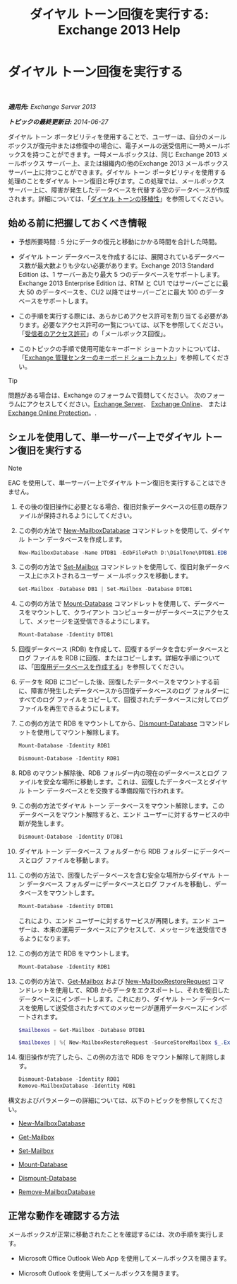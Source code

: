 ﻿---
title: 'ダイヤル トーン回復を実行する: Exchange 2013 Help'
TOCTitle: ダイヤル トーン回復を実行する
ms:assetid: 158817fa-4b17-4fa9-8341-a86609e6a388
ms:mtpsurl: https://technet.microsoft.com/ja-jp/library/Dd979810(v=EXCHG.150)
ms:contentKeyID: 51407504
ms.date: 05/23/2018
mtps_version: v=EXCHG.150
ms.translationtype: MT
---

# ダイヤル トーン回復を実行する

 

_**適用先:** Exchange Server 2013_

_**トピックの最終更新日:** 2014-06-27_

ダイヤル トーン ポータビリティを使用することで、ユーザーは、自分のメールボックスが復元中または修復中の場合に、電子メールの送受信用に一時メールボックスを持つことができます。一時メールボックスは、同じ Exchange 2013 メールボックス サーバー上、または組織内の他のExchange 2013 メールボックス サーバー上に持つことができます。ダイヤル トーン ポータビリティを使用する処理のことをダイヤル トーン復旧と呼びます。この処理では、メールボックス サーバー上に、障害が発生したデータベースを代替する空のデータベースが作成されます。詳細については、「[ダイヤル トーンの移植性](dial-tone-portability-exchange-2013-help.md)」を参照してください。

## 始める前に把握しておくべき情報

  - 予想所要時間 : 5 分にデータの復元と移動にかかる時間を合計した時間。

  - ダイヤル トーン データベースを作成するには、展開されているデータベース数が最大数よりも少ない必要があります。Exchange 2013 Standard Edition は、1 サーバーあたり最大 5 つのデータベースをサポートします。Exchange 2013 Enterprise Edition は、RTM と CU1 ではサーバーごとに最大 50 のデータベースを、CU2 以降ではサーバーごとに最大 100 のデータベースをサポートします。

  - この手順を実行する際には、あらかじめアクセス許可を割り当てる必要があります。必要なアクセス許可の一覧については、以下を参照してください。「[受信者のアクセス許可](recipients-permissions-exchange-2013-help.md)」の「メールボックス回復」。

  - このトピックの手順で使用可能なキーボード ショートカットについては、「[Exchange 管理センターのキーボード ショートカット](keyboard-shortcuts-in-the-exchange-admin-center-exchange-online-protection-help.md)」を参照してください。


> [!TIP]
> 問題がある場合は、Exchange のフォーラムで質問してください。 次のフォーラムにアクセスしてください。<A href="https://go.microsoft.com/fwlink/p/?linkid=60612">Exchange Server</A>、 <A href="https://go.microsoft.com/fwlink/p/?linkid=267542">Exchange Online</A>、 または <A href="https://go.microsoft.com/fwlink/p/?linkid=285351">Exchange Online Protection</A>。.



## シェルを使用して、単一サーバー上でダイヤル トーン復旧を実行する


> [!NOTE]
> EAC を使用して、単一サーバー上でダイヤル トーン復旧を実行することはできません。



1.  その後の復旧操作に必要となる場合、復旧対象データベースの任意の既存ファイルが保持されるようにしてください。

2.  この例の方法で [New-MailboxDatabase](https://technet.microsoft.com/ja-jp/library/aa997976\(v=exchg.150\)) コマンドレットを使用して、ダイヤル トーン データベースを作成します。
    
    ```powershell
	New-MailboxDatabase -Name DTDB1 -EdbFilePath D:\DialTone\DTDB1.EDB
	```

3.  この例の方法で [Set-Mailbox](https://technet.microsoft.com/ja-jp/library/bb123981\(v=exchg.150\)) コマンドレットを使用して、復旧対象データベース上にホストされるユーザー メールボックスを移動します。
    
    ```powershell
	Get-Mailbox -Database DB1 | Set-Mailbox -Database DTDB1
	```

4.  この例の方法で [Mount-Database](https://technet.microsoft.com/ja-jp/library/aa998871\(v=exchg.150\)) コマンドレットを使用して、データベースをマウントして、クライアント コンピューターがデータベースにアクセスして、メッセージを送受信できるようにします。
    
    ```powershell
	Mount-Database -Identity DTDB1
	```

5.  回復データベース (RDB) を作成して、回復するデータを含むデータベースとログ ファイルを RDB に回復、またはコピーします。詳細な手順については、「[回復用データベースを作成する](create-a-recovery-database-exchange-2013-help.md)」を参照してください。

6.  データを RDB にコピーした後、回復したデータベースをマウントする前に、障害が発生したデータベースから回復データベースのログ フォルダーにすべてのログ ファイルをコピーして、回復されたデータベースに対してログ ファイルを再生できるようにします。

7.  この例の方法で RDB をマウントしてから、[Dismount-Database](https://technet.microsoft.com/ja-jp/library/bb124936\(v=exchg.150\)) コマンドレットを使用してマウント解除します。
    
    ```powershell
	Mount-Database -Identity RDB1
	```
    ```powershell
    Dismount-Database -Identity RDB1
    ```

8.  RDB のマウント解除後、RDB フォルダー内の現在のデータベースとログ ファイルを安全な場所に移動します。これは、回復したデータベースとダイヤル トーン データベースとを交換する準備段階で行われます。

9.  この例の方法でダイヤル トーン データベースをマウント解除します。このデータベースをマウント解除すると、エンド ユーザーに対するサービスの中断が発生します。
    
    ```powershell
	Dismount-Database -Identity DTDB1
	```

10. ダイヤル トーン データベース フォルダーから RDB フォルダーにデータベースとログ ファイルを移動します。

11. この例の方法で、回復したデータベースを含む安全な場所からダイヤル トーン データベース フォルダーにデータベースとログ ファイルを移動し、データベースをマウントします。
    
    ```powershell
	Mount-Database -Identity DTDB1
	```
    
    これにより、エンド ユーザーに対するサービスが再開します。エンド ユーザーは、本来の運用データベースにアクセスして、メッセージを送受信できるようになります。

12. この例の方法で RDB をマウントします。
    
    ```powershell
	Mount-Database -Identity RDB1
	```

13. この例の方法で、[Get-Mailbox](https://technet.microsoft.com/ja-jp/library/bb123685\(v=exchg.150\)) および [New-MailboxRestoreRequest](https://technet.microsoft.com/ja-jp/library/ff829875\(v=exchg.150\)) コマンドレットを使用して、RDB からデータをエクスポートし、それを復旧したデータベースにインポートします。これにおり、ダイヤル トーン データベースを使用して送受信されたすべてのメッセージが運用データベースにインポートされます。
    ```powershell
    $mailboxes = Get-Mailbox -Database DTDB1
    ```
    ```powershell
    $mailboxes | %{ New-MailboxRestoreRequest -SourceStoreMailbox $_.ExchangeGuid -SourceDatabase RDB1 -TargetMailbox $_ }
    ```

14. 復旧操作が完了したら、この例の方法で RDB をマウント解除して削除します。
    
    ```powershell
    Dismount-Database -Identity RDB1
    Remove-MailboxDatabase -Identity RDB1
    ```

構文およびパラメーターの詳細については、以下のトピックを参照してください。

  - [New-MailboxDatabase](https://technet.microsoft.com/ja-jp/library/aa997976\(v=exchg.150\))

  - [Get-Mailbox](https://technet.microsoft.com/ja-jp/library/bb123685\(v=exchg.150\))

  - [Set-Mailbox](https://technet.microsoft.com/ja-jp/library/bb123981\(v=exchg.150\))

  - [Mount-Database](https://technet.microsoft.com/ja-jp/library/aa998871\(v=exchg.150\))

  - [Dismount-Database](https://technet.microsoft.com/ja-jp/library/bb124936\(v=exchg.150\))

  - [Remove-MailboxDatabase](https://technet.microsoft.com/ja-jp/library/aa997931\(v=exchg.150\))

## 正常な動作を確認する方法

メールボックスが正常に移動されたことを確認するには、次の手順を実行します。

  - Microsoft Office Outlook Web App を使用してメールボックスを開きます。

  - Microsoft Outlook を使用してメールボックスを開きます。

